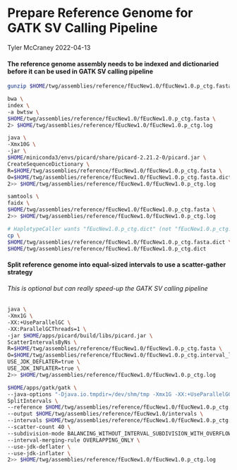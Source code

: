 Prepare Reference Genome for GATK SV Calling Pipeline
================
Tyler McCraney
2022-04-13

#### The reference genome assembly needs to be indexed and dictionaried before it can be used in GATK SV calling pipeline

``` bash
gunzip $HOME/twg/assemblies/reference/fEucNew1.0/fEucNew1.0.p_ctg.fasta.gz

bwa \
index \
-a bwtsw \
$HOME/twg/assemblies/reference/fEucNew1.0/fEucNew1.0.p_ctg.fasta \
2> $HOME/twg/assemblies/reference/fEucNew1.0/fEucNew1.0.p_ctg.log

java \
-Xmx10G \
-jar \
$HOME/miniconda3/envs/picard/share/picard-2.21.2-0/picard.jar \
CreateSequenceDictionary \
R=$HOME/twg/assemblies/reference/fEucNew1.0/fEucNew1.0.p_ctg.fasta \
O=$HOME/twg/assemblies/reference/fEucNew1.0/fEucNew1.0.p_ctg.fasta.dict \
2>> $HOME/twg/assemblies/reference/fEucNew1.0/fEucNew1.0.p_ctg.log

samtools \
faidx \
$HOME/twg/assemblies/reference/fEucNew1.0/fEucNew1.0.p_ctg.fasta \
2>> $HOME/twg/assemblies/reference/fEucNew1.0/fEucNew1.0.p_ctg.log

# HaplotypeCaller wants "fEucNew1.0.p_ctg.dict" (not "fEucNew1.0.p_ctg.fasta.dict")
cp \
$HOME/twg/assemblies/reference/fEucNew1.0/fEucNew1.0.p_ctg.fasta.dict \
$HOME/twg/assemblies/reference/fEucNew1.0/fEucNew1.0.p_ctg.dict
```

#### Split reference genome into equal-sized intervals to use a scatter-gather strategy

###### This is optional but can really speed-up the GATK SV calling pipeline

``` bash
java \
-Xmx1G \
-XX:+UseParallelGC \
-XX:ParallelGCThreads=1 \
-jar $HOME/apps/picard/build/libs/picard.jar \
ScatterIntervalsByNs \
R=$HOME/twg/assemblies/reference/fEucNew1.0/fEucNew1.0.p_ctg.fasta \
O=$HOME/twg/assemblies/reference/fEucNew1.0/fEucNew1.0.p_ctg.interval_list \
USE_JDK_DEFLATER=true \
USE_JDK_INFLATER=true \
2>> $HOME/twg/assemblies/reference/fEucNew1.0/fEucNew1.0.p_ctg.log

$HOME/apps/gatk/gatk \
--java-options "-Djava.io.tmpdir=/dev/shm/tmp -Xmx1G -XX:+UseParallelGC -XX:ParallelGCThreads=1" \
SplitIntervals \
--reference $HOME/twg/assemblies/reference/fEucNew1.0/fEucNew1.0.p_ctg.fasta \
--output $HOME/twg/assemblies/reference/fEucNew1.0/intervals \
--intervals $HOME/twg/assemblies/reference/fEucNew1.0/fEucNew1.0.p_ctg.interval_list \
--scatter-count 40 \
--subdivision-mode BALANCING_WITHOUT_INTERVAL_SUBDIVISION_WITH_OVERFLOW \
--interval-merging-rule OVERLAPPING_ONLY \
--use-jdk-deflater \
--use-jdk-inflater \
2>> $HOME/twg/assemblies/reference/fEucNew1.0/fEucNew1.0.p_ctg.log
```

``` bash
```
